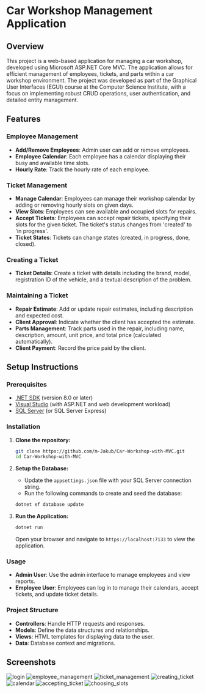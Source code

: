 # Car Workshop Management Application

## Overview

This project is a web-based application for managing a car workshop, developed using Microsoft ASP.NET Core MVC. The application allows for efficient management of employees, tickets, and parts within a car workshop environment. The project was developed as part of the Graphical User Interfaces (EGUI) course at the Computer Science Institute, with a focus on implementing robust CRUD operations, user authentication, and detailed entity management.

## Features

### Employee Management
- **Add/Remove Employees**: Admin user can add or remove employees.
- **Employee Calendar**: Each employee has a calendar displaying their busy and available time slots.
- **Hourly Rate**: Track the hourly rate of each employee.

### Ticket Management
- **Manage Calendar**: Employees can manage their workshop calendar by adding or removing hourly slots on given days.
- **View Slots**: Employees can see available and occupied slots for repairs.
- **Accept Tickets**: Employees can accept repair tickets, specifying their slots for the given ticket. The ticket's status changes from 'created' to 'in progress'.
- **Ticket States**: Tickets can change states (created, in progress, done, closed).

### Creating a Ticket
- **Ticket Details**: Create a ticket with details including the brand, model, registration ID of the vehicle, and a textual description of the problem.

### Maintaining a Ticket
- **Repair Estimate**: Add or update repair estimates, including description and expected cost.
- **Client Approval**: Indicate whether the client has accepted the estimate.
- **Parts Management**: Track parts used in the repair, including name, description, amount, unit price, and total price (calculated automatically).
- **Client Payment**: Record the price paid by the client.

## Setup Instructions

### Prerequisites
- [.NET SDK](https://dotnet.microsoft.com/download) (version 8.0 or later)
- [Visual Studio](https://visualstudio.microsoft.com/) (with ASP.NET and web development workload)
- [SQL Server](https://www.microsoft.com/en-us/sql-server/sql-server-downloads) (or SQL Server Express)

### Installation
1. **Clone the repository:**
    ```bash
    git clone https://github.com/m-Jakub/Car-Workshop-with-MVC.git
    cd Car-Workshop-with-MVC
    ```

2. **Setup the Database:**
   - Update the `appsettings.json` file with your SQL Server connection string.
   - Run the following commands to create and seed the database:
    ```bash
    dotnet ef database update
    ```

3. **Run the Application:**
    ```bash
    dotnet run
    ```
   Open your browser and navigate to `https://localhost:7133` to view the application.

### Usage
- **Admin User**: Use the admin interface to manage employees and view reports.
- **Employee User**: Employees can log in to manage their calendars, accept tickets, and update ticket details.

### Project Structure
- **Controllers**: Handle HTTP requests and responses.
- **Models**: Define the data structures and relationships.
- **Views**: HTML templates for displaying data to the user.
- **Data**: Database context and migrations.

## Screenshots
![login](https://github.com/m-Jakub/Car-Workshop-with-MVC/assets/133584402/778012f3-b354-421c-a020-978c8ee15378)
![employee_management](https://github.com/m-Jakub/Car-Workshop-with-MVC/assets/133584402/44230a45-889e-465a-aaf9-d95af0d9eb62)
![ticket_management](https://github.com/m-Jakub/Car-Workshop-with-MVC/assets/133584402/24c24bb0-5e20-45a7-8f60-bd8c7d2bac2d)
![creating_ticket](https://github.com/m-Jakub/Car-Workshop-with-MVC/assets/133584402/0cc5c472-47b8-40c0-bbe2-ad96c073b2a6)
![calendar](https://github.com/m-Jakub/Car-Workshop-with-MVC/assets/133584402/62fc2992-84ea-47ce-98d2-42166dbb8a21)
![accepting_ticket](https://github.com/m-Jakub/Car-Workshop-with-MVC/assets/133584402/4f896a26-3ae7-47ab-9877-57e90c83b5eb)
![choosing_slots](https://github.com/m-Jakub/Car-Workshop-with-MVC/assets/133584402/46146d79-0513-46c6-ae87-2d9f9e681c58)

